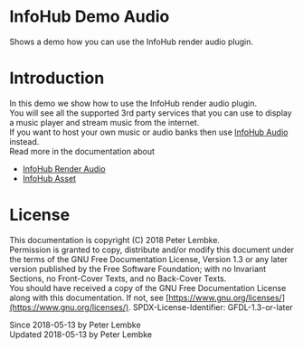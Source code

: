 # InfoHub Demo Audio

Shows a demo how you can use the InfoHub render audio plugin.

# Introduction

In this demo we show how to use the InfoHub render audio plugin.  
You will see all the supported 3rd party services that you can use to display a music player and stream music from the
internet.  
If you want to host your own music or audio banks then use [InfoHub Audio](plugin,infohub_audio) instead.  
Read more in the documentation about

- [InfoHub Render Audio](plugin,infohub_render_audio)
- [InfoHub Asset](plugin,infohub_asset)

# License

This documentation is copyright (C) 2018 Peter Lembke.    
Permission is granted to copy, distribute and/or modify this document under the terms of the GNU Free Documentation
License, Version 1.3 or any later version published by the Free Software Foundation; with no Invariant Sections, no
Front-Cover Texts, and no Back-Cover Texts.    
You should have received a copy of the GNU Free Documentation License along with this documentation. If not,
see [https://www.gnu.org/licenses/](https://www.gnu.org/licenses/). SPDX-License-Identifier: GFDL-1.3-or-later

Since 2018-05-13 by Peter Lembke  
Updated 2018-05-13 by Peter Lembke  
